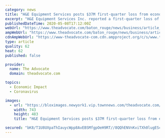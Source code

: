 ```yaml
---
category: news
title: "H&E Equipment Services posts $37M first-quarter loss from economic impact of coronavirus pandemic"
excerpt: "H&E Equipment Services Inc. reported a first-quarter loss of $37 million, compared to a $14.2 million profit a year ago."
publishedDateTime: 2020-05-08T17:12:00Z
webUrl: "https://www.theadvocate.com/baton_rouge/news/business/article_1d29f344-914f-11ea-8b75-9b1c7799279b.html"
ampWebUrl: "https://www.theadvocate.com/baton_rouge/news/business/article_1d29f344-914f-11ea-8b75-9b1c7799279b.amp.html"
cdnAmpWebUrl: "https://www-theadvocate-com.cdn.ampproject.org/c/s/www.theadvocate.com/baton_rouge/news/business/article_1d29f344-914f-11ea-8b75-9b1c7799279b.amp.html"
type: article
quality: 62
heat: 62
published: false

provider:
  name: The Advocate
  domain: theadvocate.com

topics:
  - Economic Impact
  - Coronavirus

images:
  - url: "https://bloximages.newyork1.vip.townnews.com/theadvocate.com/content/tncms/assets/v3/editorial/5/1a/51a24171-fba5-5b00-9cf5-daba063ef248/5bd33c6852626.image.jpg"
    width: 743
    height: 483
    title: "H&E Equipment Services posts $37M first-quarter loss from economic impact of coronavirus pandemic"

secured: "bK8/T1U8UXpaThIauycWpp8AvEBSMfgpOeH9RT//8QQhENVnKviTXh0lugEScvWRZB1WwC0RF0US3YuT96HI9fQj6tOG4W91kcpshSkdcRxuExdCCAiLJP3MraCjkZMXGSd/Wvf+pdoyNipVkWdYlfp6WclC7imMFkAAmqZL+R9IRv8OU3wWOw/IB7crP65E7MJnjry9rCceSYai0dYdbdvKdBGD9J4U7G0216ZE4NGjLSS8zyGW04Axmvx5pK1XU5h5G+9dcZrdhzqoRnCVUZ4kcNg9ibmP/MnBJhaR0Z2DZ0ki18mmoTooCL/mSqbgo/XS+pZfyjIBKvXnNOb9DVVBWqJ5Kjuz7KeD3xjGQoaqXvfuCzZbOU0dGEAI5kPCF6e9s4luxJw8wnCHLaBD1yICtiYaOc9gUtUT43hZtLZkvawfWRIRtPKx0GWtYzOjBp55bPdkl8uAHTmH9ipXX1opgP/MUCcYEjuxA6I9J6o=;mVXAV9Jy1+MO9m6FnemKdA=="
---
```


